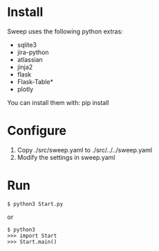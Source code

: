 # Install

Sweep uses the following python extras:
* sqlite3
* jira-python
* atlassian
* jinja2
* flask
* Flask-Table*
* plotly

You can install them with: pip install <name>

# Configure

1. Copy ./src/sweep.yaml to ./src/../../sweep.yaml
2. Modify the settings in sweep.yaml


# Run

    $ python3 Start.py

or

    $ python3
    >>> import Start
    >>> Start.main()